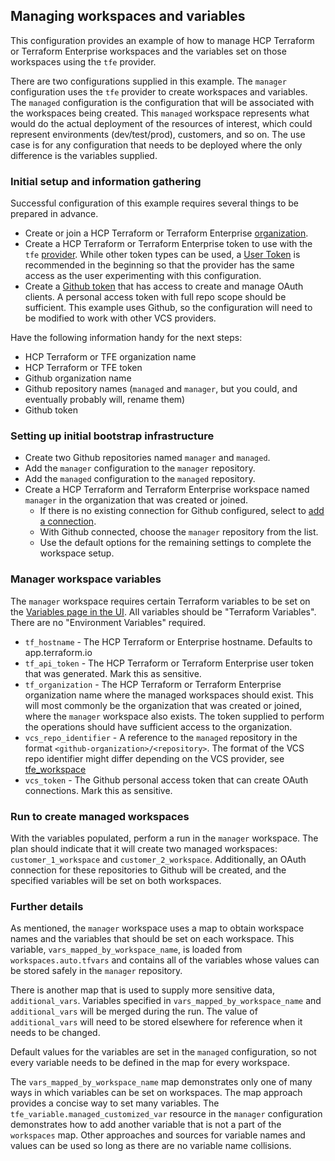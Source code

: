 ## Managing workspaces and variables

This configuration provides an example of how to manage HCP Terraform or Terraform Enterprise workspaces and the variables set on those workspaces using the `tfe` provider.

There are two configurations supplied in this example. The `manager` configuration uses the `tfe` provider to create workspaces and variables. The `managed` configuration is the configuration that will be associated with the workspaces being created. This `managed` workspace represents what would do the actual deployment of the resources of interest, which could represent environments (dev/test/prod), customers, and so on. The use case is for any configuration that needs to be deployed where the only difference is the variables supplied.

### Initial setup and information gathering

Successful configuration of this example requires several things to be prepared in advance.

* Create or join a HCP Terraform or Terraform Enterprise [organization](https://developer.hashicorp.com/terraform/cloud-docs/users-teams-organizations/organizations#creating-organizations).
* Create a HCP Terraform or Terraform Enterprise token to use with the `tfe` [provider](https://registry.terraform.io/providers/hashicorp/tfe/latest/docs). While other token types can be used, a [User Token](https://developer.hashicorp.com/terraform/cloud-docs/users-teams-organizations/users#api-tokens) is recommended in the beginning so that the provider has the same access as the user experimenting with this configuration.
* Create a [Github token](https://help.github.com/en/github/authenticating-to-github/creating-a-personal-access-token-for-the-command-line) that has access to create and manage OAuth clients. A personal access token with full repo scope should be sufficient. This example uses Github, so the configuration will need to be modified to work with other VCS providers.

Have the following information handy for the next steps:

* HCP Terraform or TFE organization name
* HCP Terraform or TFE token
* Github organization name
* Github repository names (`managed` and `manager`, but you could, and eventually probably will, rename them)
* Github token

### Setting up initial bootstrap infrastructure

* Create two Github repositories named `manager` and `managed`.
* Add the `manager` configuration to the `manager` repository.
* Add the `managed` configuration to the `managed` repository.
* Create a HCP Terraform and Terraform Enterprise workspace named `manager` in the organization that was created or joined.
  - If there is no existing connection for Github configured, select to [add a connection](https://developer.hashicorp.com/terraform/cloud-docs/workspaces/settings/vcs).
  - With Github connected, choose the `manager` repository from the list.
  - Use the default options for the remaining settings to complete the workspace setup.

### Manager workspace variables

The `manager` workspace requires certain Terraform variables to be set on the [Variables page in the UI](https://developer.hashicorp.com/terraform/cloud-docs/workspaces/variables#managing-variables-in-the-ui). All variables should be "Terraform Variables". There are no "Environment Variables" required.

* `tf_hostname` - The HCP Terraform or Enterprise hostname. Defaults to app.terraform.io
* `tf_api_token` - The HCP Terraform or Terraform Enterprise user token that was generated. Mark this as sensitive.
* `tf_organization` - The HCP Terraform or Terraform Enterprise organization name where the managed workspaces should exist. This will most commonly be the organization that was created or joined, where the `manager` workspace also exists. The token supplied to perform the operations should have sufficient access to the organization.
* `vcs_repo_identifier` - A reference to the `managed` repository in the format `<github-organization>/<repository>`. The format of the VCS repo identifier might differ depending on the VCS provider, see [tfe_workspace](https://registry.terraform.io/providers/hashicorp/tfe/latest/docs/resources/workspace)
* `vcs_token` - The Github personal access token that can create OAuth connections. Mark this as sensitive.

### Run to create managed workspaces

With the variables populated, perform a run in the `manager` workspace. The plan should indicate that it will create two managed workspaces: `customer_1_workspace` and `customer_2_workspace`. Additionally, an OAuth connection for these repositories to Github will be created, and the specified variables will be set on both workspaces.

### Further details

As mentioned, the `manager` workspace uses a map to obtain workspace names and the variables that should be set on each workspace. This variable, `vars_mapped_by_workspace_name`, is loaded from `workspaces.auto.tfvars` and contains all of the variables whose values can be stored safely in the `manager` repository.

There is another map that is used to supply more sensitive data, `additional_vars`. Variables specified in `vars_mapped_by_workspace_name` and `additional_vars` will be merged during the run. The value of `additional_vars` will need to be stored elsewhere for reference when it needs to be changed.

Default values for the variables are set in the `managed` configuration, so not every variable needs to be defined in the map for every workspace.

The `vars_mapped_by_workspace_name` map demonstrates only one of many ways in which variables can be set on workspaces. The map approach provides a concise way to set many variables. The `tfe_variable.managed_customized_var` resource in the `manager` configuration demonstrates how to add another variable that is not a part of the `workspaces` map. Other approaches and sources for variable names and values can be used so long as there are no variable name collisions.
